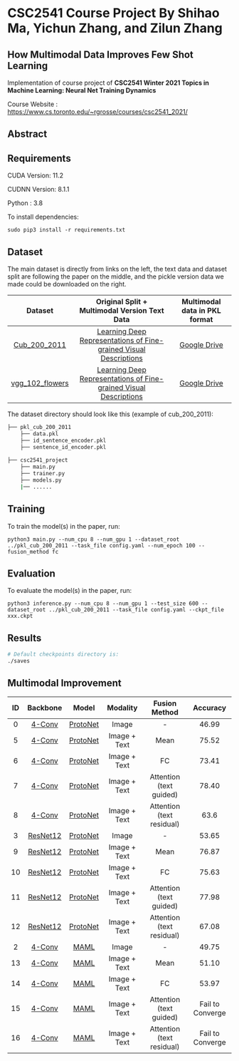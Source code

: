 # CSC2541 Course Project By Shihao Ma, Yichun Zhang, and Zilun Zhang
## How Multimodal Data Improves Few Shot Learning

Implementation of course project of **CSC2541 Winter 2021 Topics in Machine Learning: Neural Net Training Dynamics**

Course Website : https://www.cs.toronto.edu/~rgrosse/courses/csc2541_2021/

## Abstract


## Requirements

CUDA Version: 11.2

CUDNN Version: 8.1.1

Python : 3.8

To install dependencies:

```setup
sudo pip3 install -r requirements.txt
```
## Dataset
The main dataset is directly from links on the left, the text data and dataset split are following the paper on the middle, and the pickle version data we made could be downloaded on the right. 

|    Dataset    | Original Split + Multimodal Version Text Data | Multimodal data in PKL format|
| :-----------: |:----------------:|:----------------:|
|  [Cub_200_2011](http://www.vision.caltech.edu/visipedia/CUB-200-2011.html)  |  [Learning Deep Representations of Fine-grained Visual Descriptions](https://github.com/reedscot/cvpr2016)  | [Google Drive](https://drive.google.com/drive/folders/1w_SKTPg455q_2zdQjyg0rm31tikvaucL?usp=sharing)
| [vgg_102_flowers](https://www.robots.ox.ac.uk/~vgg/data/flowers/102/) | [Learning Deep Representations of Fine-grained Visual Descriptions](https://github.com/reedscot/cvpr2016) | [Google Drive](https://drive.google.com/drive/folders/197l9YrvYqEXC9YW6R5erGJMKearJ0tld?usp=sharing)

The dataset directory should look like this (example of cub_200_2011):
```bash
├── pkl_cub_200_2011
    ├── data.pkl
    ├── id_sentence_encoder.pkl
    ├── sentence_id_encoder.pkl
    
├── csc2541_project
    ├── main.py
    ├── trainer.py
    ├── models.py
    |── ......
```

## Training

To train the model(s) in the paper, run:

```train
python3 main.py --num_cpu 8 --num_gpu 1 --dataset_root ../pkl_cub_200_2011 --task_file config.yaml --num_epoch 100 --fusion_method fc
```


## Evaluation

To evaluate the model(s) in the paper, run:

```eval
python3 inference.py --num_cpu 8 --num_gpu 1 --test_size 600 --dataset_root ../pkl_cub_200_2011 --task_file config.yaml --ckpt_file xxx.ckpt
```

## Results
```bash
# Default checkpoints directory is:
./saves
```


[comment]: <> (## Experiment Results)

[comment]: <> (|    Backbone    | Model| Modality | Accuracy |)

[comment]: <> (| :-----------: |:----------------:|:----------------:| :----------------:|)

[comment]: <> (| [4-Conv]&#40;https://arxiv.org/abs/1605.05395&#41; | [ProtoNet]&#40;https://arxiv.org/abs/1703.05175&#41; | Image |46.99|)

[comment]: <> (| [ResNet12]&#40;https://github.com/kjunelee/MetaOptNet&#41; | [ProtoNet]&#40;https://arxiv.org/abs/1703.05175&#41; | Image |53.65|)

[comment]: <> (| [4-Conv]&#40;https://arxiv.org/abs/1605.05395&#41; | [MAML]&#40;https://arxiv.org/abs/1703.03400&#41; | Image |49.75|)

[comment]: <> (| [4-Conv]&#40;https://arxiv.org/abs/1605.05395&#41; | [ProtoNet]&#40;https://arxiv.org/abs/1703.05175&#41; | Image + Text |-|)

## Multimodal Improvement
|ID|Backbone|Model|Modality|Fusion Method|Accuracy|
|:---:|:---:|:---:|:---:|:---:|:---:|
|0|[4-Conv](https://arxiv.org/abs/1605.05395)|[ProtoNet](https://arxiv.org/abs/1703.05175)|Image|-|46.99|
|5|[4-Conv](https://arxiv.org/abs/1605.05395)|[ProtoNet](https://arxiv.org/abs/1703.05175)|Image + Text|Mean|75.52|
|6|[4-Conv](https://arxiv.org/abs/1605.05395)|[ProtoNet](https://arxiv.org/abs/1703.05175)|Image + Text|FC|73.41|
|7|[4-Conv](https://arxiv.org/abs/1605.05395)|[ProtoNet](https://arxiv.org/abs/1703.05175)|Image + Text|Attention (text guided)|78.40|
|8|[4-Conv](https://arxiv.org/abs/1605.05395)|[ProtoNet](https://arxiv.org/abs/1703.05175)|Image + Text|Attention (text residual)|63.6|
|3|[ResNet12](https://github.com/kjunelee/MetaOptNet)|[ProtoNet](https://arxiv.org/abs/1703.05175)|Image|-|53.65|
|9|[ResNet12](https://github.com/kjunelee/MetaOptNet)|[ProtoNet](https://arxiv.org/abs/1703.05175)|Image + Text|Mean|76.87|
|10|[ResNet12](https://github.com/kjunelee/MetaOptNet)|[ProtoNet](https://arxiv.org/abs/1703.05175)|Image + Text|FC|75.63|
|11|[ResNet12](https://github.com/kjunelee/MetaOptNet)|[ProtoNet](https://arxiv.org/abs/1703.05175)|Image + Text|Attention (text guided)|77.98|
|12|[ResNet12](https://github.com/kjunelee/MetaOptNet)|[ProtoNet](https://arxiv.org/abs/1703.05175)|Image + Text|Attention (text residual)|67.08|
|2|[4-Conv](https://arxiv.org/abs/1605.05395)|[MAML](https://arxiv.org/abs/1703.03400)|Image|-|49.75|
|13|[4-Conv](https://arxiv.org/abs/1605.05395)|[MAML](https://arxiv.org/abs/1703.03400)|Image + Text|Mean|51.10|
|14|[4-Conv](https://arxiv.org/abs/1605.05395)|[MAML](https://arxiv.org/abs/1703.03400)|Image + Text|FC|53.97|
|15|[4-Conv](https://arxiv.org/abs/1605.05395)|[MAML](https://arxiv.org/abs/1703.03400)|Image + Text|Attention (text guided)|Fail to Converge|
|16|[4-Conv](https://arxiv.org/abs/1605.05395)|[MAML](https://arxiv.org/abs/1703.03400)|Image + Text|Attention (text residual)|Fail to Converge|

